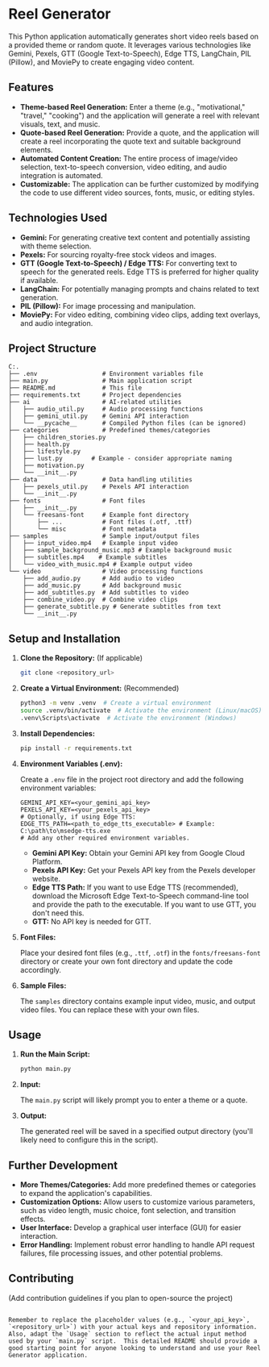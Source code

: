 # Reel Generator

This Python application automatically generates short video reels based on a provided theme or random quote. It leverages various technologies like Gemini, Pexels, GTT (Google Text-to-Speech), Edge TTS, LangChain, PIL (Pillow), and MoviePy to create engaging video content.

## Features

* **Theme-based Reel Generation:**  Enter a theme (e.g., "motivational," "travel," "cooking") and the application will generate a reel with relevant visuals, text, and music.
* **Quote-based Reel Generation:** Provide a quote, and the application will create a reel incorporating the quote text and suitable background elements.
* **Automated Content Creation:**  The entire process of image/video selection, text-to-speech conversion, video editing, and audio integration is automated.
* **Customizable:**  The application can be further customized by modifying the code to use different video sources, fonts, music, or editing styles.

## Technologies Used

* **Gemini:** For generating creative text content and potentially assisting with theme selection.
* **Pexels:** For sourcing royalty-free stock videos and images.
* **GTT (Google Text-to-Speech) / Edge TTS:** For converting text to speech for the generated reels.  Edge TTS is preferred for higher quality if available.
* **LangChain:** For potentially managing prompts and chains related to text generation.
* **PIL (Pillow):** For image processing and manipulation.
* **MoviePy:** For video editing, combining video clips, adding text overlays, and audio integration.

## Project Structure

```
C:.
├── .env                  # Environment variables file
├── main.py               # Main application script
├── README.md             # This file
├── requirements.txt      # Project dependencies
├── ai                    # AI-related utilities
│   ├── audio_util.py     # Audio processing functions
│   ├── gemini_util.py    # Gemini API interaction
│   └── __pycache__       # Compiled Python files (can be ignored)
├── categories            # Predefined themes/categories
│   ├── children_stories.py
│   ├── health.py
│   ├── lifestyle.py
│   ├── lust.py        # Example - consider appropriate naming
│   ├── motivation.py
│   └── __init__.py
├── data                  # Data handling utilities
│   ├── pexels_util.py    # Pexels API interaction
│   └── __init__.py
├── fonts                 # Font files
│   ├── __init__.py
│   └── freesans-font     # Example font directory
│       ├── ...           # Font files (.otf, .ttf)
│       └── misc          # Font metadata
├── samples               # Sample input/output files
│   ├── input_video.mp4   # Example input video
│   ├── sample_background_music.mp3 # Example background music
│   ├── subtitles.mp4    # Example subtitles
│   └── video_with_music.mp4 # Example output video
└── video                 # Video processing functions
    ├── add_audio.py      # Add audio to video
    ├── add_music.py      # Add background music
    ├── add_subtitles.py  # Add subtitles to video
    ├── combine_video.py  # Combine video clips
    ├── generate_subtitle.py # Generate subtitles from text
    └── __init__.py
```

## Setup and Installation

1. **Clone the Repository:** (If applicable)

   ```bash
   git clone <repository_url>
   ```

2. **Create a Virtual Environment:** (Recommended)

   ```bash
   python3 -m venv .venv  # Create a virtual environment
   source .venv/bin/activate  # Activate the environment (Linux/macOS)
   .venv\Scripts\activate  # Activate the environment (Windows)
   ```

3. **Install Dependencies:**

   ```bash
   pip install -r requirements.txt
   ```

4. **Environment Variables (.env):**

   Create a `.env` file in the project root directory and add the following environment variables:

   ```
   GEMINI_API_KEY=<your_gemini_api_key>
   PEXELS_API_KEY=<your_pexels_api_key>
   # Optionally, if using Edge TTS:
   EDGE_TTS_PATH=<path_to_edge_tts_executable> # Example: C:\path\to\msedge-tts.exe
   # Add any other required environment variables.
   ```

   * **Gemini API Key:** Obtain your Gemini API key from Google Cloud Platform.
   * **Pexels API Key:** Get your Pexels API key from the Pexels developer website.
   * **Edge TTS Path:**  If you want to use Edge TTS (recommended), download the Microsoft Edge Text-to-Speech command-line tool and provide the path to the executable. If you want to use GTT, you don't need this.
   * **GTT:** No API key is needed for GTT.

5. **Font Files:**

   Place your desired font files (e.g., `.ttf`, `.otf`) in the `fonts/freesans-font` directory or create your own font directory and update the code accordingly.

6. **Sample Files:**

   The `samples` directory contains example input video, music, and output video files. You can replace these with your own files.

## Usage

1. **Run the Main Script:**

   ```bash
   python main.py
   ```

2. **Input:**

   The `main.py` script will likely prompt you to enter a theme or a quote.

3. **Output:**

   The generated reel will be saved in a specified output directory (you'll likely need to configure this in the script).

## Further Development

* **More Themes/Categories:** Add more predefined themes or categories to expand the application's capabilities.
* **Customization Options:** Allow users to customize various parameters, such as video length, music choice, font selection, and transition effects.
* **User Interface:** Develop a graphical user interface (GUI) for easier interaction.
* **Error Handling:** Implement robust error handling to handle API request failures, file processing issues, and other potential problems.

## Contributing

(Add contribution guidelines if you plan to open-source the project)
```

Remember to replace the placeholder values (e.g., `<your_api_key>`, `<repository_url>`) with your actual keys and repository information.  Also, adapt the `Usage` section to reflect the actual input method used by your `main.py` script.  This detailed README should provide a good starting point for anyone looking to understand and use your Reel Generator application.
